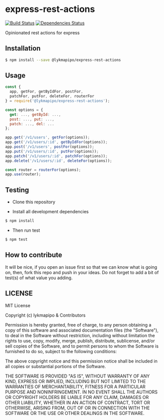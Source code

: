 # express-rest-actions

[![Build Status](https://travis-ci.org/lykmapipo/express-rest-actions.svg?branch=master)](https://travis-ci.org/lykmapipo/express-rest-actions)
[![Dependencies Status](https://david-dm.org/lykmapipo/express-rest-actions.svg?style=flat-square)](https://david-dm.org/lykmapipo/express-rest-actions)

Opinionated rest actions for express

## Installation

```sh
$ npm install --save @lykmapipo/express-rest-actions
```

## Usage
```js
const { 
  app, getFor, getByIdFor, postFor, 
  patchFor, putFor, deleteFor, routerFor 
} = require('@lykmapipo/express-rest-actions');

const options = { 
  get: ..., getById: ..., 
  post: ..., put: ..., 
  patch: ..., del: ... 
};

app.get('/v1/users', getFor(options));
app.get('/v1/users/:id', getByIdFor(options));
app.post('/v1/users', postFor(options));
app.put('/v1/users/:id', putFor(options));
app.patch('/v1/users/:id', patchFor(options));
app.delete('/v1/users/:id', deleteFor(options));

const router = routerFor(options);
app.use(router);

```


## Testing

- Clone this repository

- Install all development dependencies

```sh
$ npm install
```

- Then run test

```sh
$ npm test
```

## How to contribute

It will be nice, if you open an issue first so that we can know what is going on, then, fork this repo and push in your ideas. Do not forget to add a bit of test(s) of what value you adding.

## LICENSE

MIT License

Copyright (c) lykmapipo & Contributors

Permission is hereby granted, free of charge, to any person obtaining a copy of this software and associated documentation files (the "Software"), to deal in the Software without restriction, including without limitation the rights to use, copy, modify, merge, publish, distribute, sublicense, and/or sell copies of the Software, and to permit persons to whom the Software is furnished to do so, subject to the following conditions:

The above copyright notice and this permission notice shall be included in all copies or substantial portions of the Software.

THE SOFTWARE IS PROVIDED "AS IS", WITHOUT WARRANTY OF ANY KIND, EXPRESS OR IMPLIED, INCLUDING BUT NOT LIMITED TO THE WARRANTIES OF MERCHANTABILITY, FITNESS FOR A PARTICULAR PURPOSE AND NONINFRINGEMENT. IN NO EVENT SHALL THE AUTHORS OR COPYRIGHT HOLDERS BE LIABLE FOR ANY CLAIM, DAMAGES OR OTHER LIABILITY, WHETHER IN AN ACTION OF CONTRACT, TORT OR OTHERWISE, ARISING FROM, OUT OF OR IN CONNECTION WITH THE SOFTWARE OR THE USE OR OTHER DEALINGS IN THE SOFTWARE.
